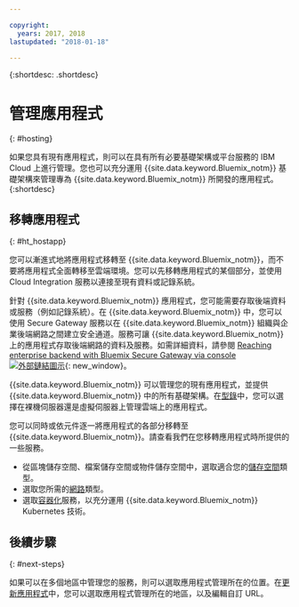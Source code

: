 ```yaml
---

copyright:
  years: 2017, 2018
lastupdated: "2018-01-18"

---
```


{:shortdesc: .shortdesc}

# 管理應用程式
{: #hosting}

如果您具有現有應用程式，則可以在具有所有必要基礎架構或平台服務的 IBM Cloud 上進行管理。您也可以充分運用 {{site.data.keyword.Bluemix_notm}} 基礎架構來管理專為 {{site.data.keyword.Bluemix_notm}} 所開發的應用程式。
{:shortdesc}

## 移轉應用程式
{: #ht_hostapp}

您可以漸進式地將應用程式移轉至 {{site.data.keyword.Bluemix_notm}}，而不要將應用程式全面轉移至雲端環境。您可以先移轉應用程式的某個部分，並使用 Cloud Integration 服務以連接至現有資料或記錄系統。

針對 {{site.data.keyword.Bluemix_notm}} 應用程式，您可能需要存取後端資料或服務（例如記錄系統）。在 {{site.data.keyword.Bluemix_notm}} 中，您可以使用 Secure Gateway 服務以在 {{site.data.keyword.Bluemix_notm}} 組織與企業後端網路之間建立安全通道。服務可讓 {{site.data.keyword.Bluemix_notm}} 上的應用程式存取後端網路的資料及服務。如需詳細資料，請參閱 [Reaching enterprise backend with Bluemix Secure Gateway via console ![外部鏈結圖示](../icons/launch-glyph.svg)](https://developer.ibm.com/bluemix/2015/04/01/reaching-enterprise-backend-bluemix-secure-gateway/){: new_window}。

{{site.data.keyword.Bluemix_notm}} 可以管理您的現有應用程式，並提供 {{site.data.keyword.Bluemix_notm}} 中的所有基礎架構。在[型錄](https://console.bluemix.net/catalog/?taxonomyNavigation=apps)中，您可以選擇在裸機伺服器還是虛擬伺服器上管理雲端上的應用程式。

您可以同時或依元件逐一將應用程式的各部分移轉至 {{site.data.keyword.Bluemix_notm}}。請查看我們在您移轉應用程式時所提供的一些服務。

* 從區塊儲存空間、檔案儲存空間或物件儲存空間中，選取適合您的[儲存空間](https://console.bluemix.net/catalog/?taxonomyNavigation=apps&category=slstorage)類型。
* 選取您所需的[網路](https://console.bluemix.net/catalog/?taxonomyNavigation=apps&category=slnetwork)類型。
* 選取[容器化](https://console.bluemix.net/catalog/?taxonomyNavigation=apps&category=containers)服務，以充分運用 {{site.data.keyword.Bluemix_notm}} Kubernetes 技術。

## 後續步驟
{: #next-steps}

如果可以在多個地區中管理您的服務，則可以選取應用程式管理所在的位置。在[更新應用程式](updapps.html)中，您可以選取應用程式管理所在的地區，以及編輯自訂 URL。
